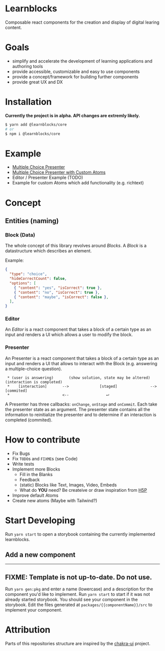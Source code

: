 # Learnblocks

Composable react components for the creation and display of digital learing
content.

# Goals

- simplify and accelerate the development of learning applications and authoring
  tools
- provide accessible, customizable and easy to use components
- provide a concept/framework for building further components
- provide great UX and DX

# Installation

**Currently the project is in alpha. API changes are extremly likely.**

```sh
$ yarn add @learnblocks/core
# or
$ npm i @learnblocks/core
```

# Example

- [Multiple Choice Presenter](https://codesandbox.io/s/learnblocks-choice-presenter-pgknv?file=/src/index.tsx)
- [Multiple Choice Presenter with Custom Atoms](https://codesandbox.io/s/learnblocks-choice-presenter-custom-atoms-vvizo?file=/src/index.tsx)
- Editor / Presenter Example (TODO)
- Example for custom Atoms which add functionality (e.g. richtext)

# Concept

## Entities (naming)

### Block (Data)

The whole concept of this library revolves around _Blocks_. A _Block_ is a
datastructure which describes an element.

Example:

```JSON
{
  "type": "choice",
  "hideCorrectCount": false,
  "options": [
    { "content": "yes", "isCorrect": true },
    { "content": "no", "isCorrect": true },
    { "content": "maybe", "isCorrect": false },
  ],
}
```

### Editor

An _Editor_ is a react component that takes a block of a certain type as an
input and renders a UI which allows a user to modify the block.

### Presenter

An Presenter is a react component that takes a block of a certain type as an
input and renders a UI that allows to interact with the Block (e.g. answering a
multiple-choice question).

```
 * (user is answering)       (show solution, state may be altered)    (interaction is completed)
 *    [interaction]       -->              [staged]               -->         [commited]
 *                        <--                 ⮠
```

A Presenter has three callbacks: `onChange`, `onStage` and `onCommit`. Each take
the presenter state as an argument. The presenter state contains all the
information to reinitialize the presenter and to determine if an interaction is
completed (commited).

# How to contribute

- Fix Bugs
- Fix `TODO`s and `FIXME`s (see Code)
- Write tests
- Implement more Blocks
  - Fill in the Blanks
  - Feedback
  - (static) Blocks like Text, Images, Video, Embeds
  - What do **YOU** need? Be createive or draw inspiration from
    [H5P](https://h5p.org/)
- Improve default Atoms
- Create new atoms (Maybe with Tailwind?)

# Start Developing

Run `yarn start` to open a storybook containing the currently implemented
learnblocks.

## Add a new component

---

## FIXME: Template is not up-to-date. Do not use.

Run `yarn gen:pkg` and enter a name (lowercase) and a description for the
component you'd like to implement. Run `yarn start` to start if it was not
already started storybook. You should see your component in the storybook. Edit
the files generated at `packages/{{componentName}}/src` to implement your
component.

# Attribution

Parts of this repositories structure are inspired by the
[chakra-ui](https://github.com/chakra-ui/chakra-ui/) project.
